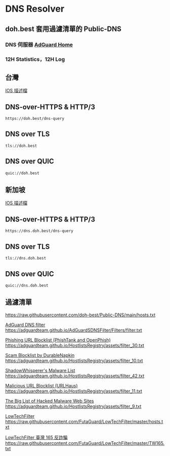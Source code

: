 # DNS Resolver

## doh.best  套用過濾清單的 Public-DNS 

### DNS 伺服器 [AdGuard Home](https://github.com/AdguardTeam/AdGuardHome)   

### 12H Statistics，12H Log   

## 台灣

[IOS 描述檔](https://github.com/doh-best/Public-DNS/raw/main/doh.best.mobileconfig)

## DNS-over-HTTPS & HTTP/3
```
https://doh.best/dns-query
```
## DNS over TLS
```
tls://doh.best
```
## DNS over QUIC
```
quic://doh.best
```

## 新加坡

[IOS 描述檔](https://github.com/doh-best/Public-DNS/raw/main/dns.doh.best.mobileconfig)

## DNS-over-HTTPS & HTTP/3
```
https://dns.doh.best/dns-query
```
## DNS over TLS
```
tls://dns.doh.best
```
## DNS over QUIC
```
quic://dns.doh.best
```


## 過濾清單

https://raw.githubusercontent.com/doh-best/Public-DNS/main/hosts.txt

[AdGuard DNS filter](https://github.com/AdguardTeam/AdguardSDNSFilter)   
https://adguardteam.github.io/AdGuardSDNSFilter/Filters/filter.txt

[Phishing URL Blocklist (PhishTank and OpenPhish)](https://gitlab.com/malware-filter/phishing-filter)   
https://adguardteam.github.io/HostlistsRegistry/assets/filter_30.txt

[Scam Blocklist by DurableNapkin](https://github.com/durablenapkin/scamblocklist)   
https://adguardteam.github.io/HostlistsRegistry/assets/filter_10.txt

[ShadowWhisperer's Malware List](https://github.com/ShadowWhisperer/BlockLists)   
https://adguardteam.github.io/HostlistsRegistry/assets/filter_42.txt

[Malicious URL Blocklist (URLHaus)](https://urlhaus.abuse.ch/)   
https://adguardteam.github.io/HostlistsRegistry/assets/filter_11.txt

[The Big List of Hacked Malware Web Sites](https://github.com/mitchellkrogza/The-Big-List-of-Hacked-Malware-Web-Sites)   
https://adguardteam.github.io/HostlistsRegistry/assets/filter_9.txt

[LowTechFilter](https://github.com/FutaGuard/LowTechFilter)   
https://raw.githubusercontent.com/FutaGuard/LowTechFilter/master/hosts.txt

[LowTechFilter 臺灣 165 反詐騙](https://github.com/FutaGuard/LowTechFilter)   
https://raw.githubusercontent.com/FutaGuard/LowTechFilter/master/TW165.txt